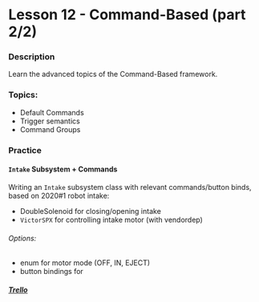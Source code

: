 # Lesson 12 - Command-Based (part 2/2)

### Description
Learn the advanced topics of the Command-Based framework.

### Topics:
- Default Commands
- Trigger semantics
- Command Groups   

### Practice
#### `Intake` Subsystem + Commands
Writing an `Intake` subsystem class with relevant commands/button binds, based on 2020#1 robot intake:
- DoubleSolenoid for closing/opening intake
- `VictorSPX` for controlling intake motor (with vendordep)

###### Options: 
- enum for motor mode (OFF, IN, EJECT)
- button bindings for 


##### [Trello](https://trello.com/c/Vyq9qYSH)